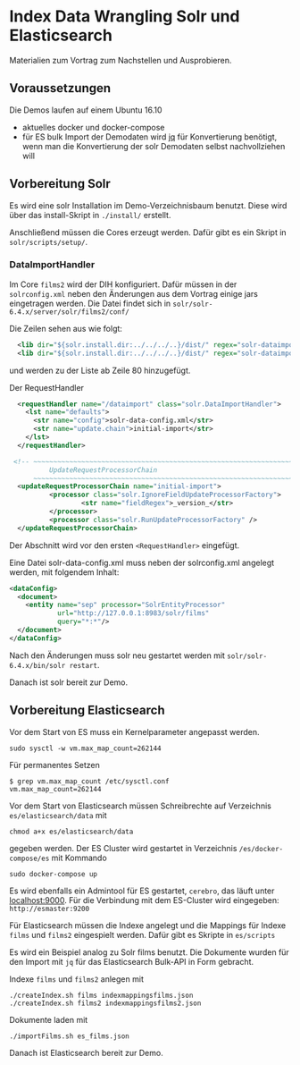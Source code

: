 # Index Data Wrangling Solr und Elasticsearch
Materialien zum Vortrag zum Nachstellen und Ausprobieren. 

## Voraussetzungen
Die Demos laufen auf einem Ubuntu 16.10
* aktuelles docker und docker-compose
* für ES bulk Import der Demodaten wird [jq](https://stedolan.github.io/jq/) für Konvertierung benötigt, wenn man die Konvertierung der solr Demodaten selbst nachvollziehen will

## Vorbereitung Solr 
Es wird eine solr Installation im Demo-Verzeichnisbaum benutzt. Diese wird über das install-Skript in `./install/` erstellt.

Anschließend müssen die Cores erzeugt werden. Dafür gibt es ein Skript in `solr/scripts/setup/`.

### DataImportHandler
Im Core `films2` wird der DIH konfiguriert. Dafür müssen in der `solrconfig.xml` neben den Änderungen aus dem Vortrag einige jars eingetragen werden.
Die Datei findet sich in `solr/solr-6.4.x/server/solr/films2/conf/`

Die Zeilen sehen aus wie folgt:

```xml
  <lib dir="${solr.install.dir:../../../..}/dist/" regex="solr-dataimporthandler-\d.*\.jar" />
  <lib dir="${solr.install.dir:../../../..}/dist/" regex="solr-dataimporthandler-extras-\d.*\.jar" />
```
und werden zu der Liste ab Zeile 80 hinzugefügt.

Der RequestHandler
```xml
  <requestHandler name="/dataimport" class="solr.DataImportHandler">
    <lst name="defaults">
      <str name="config">solr-data-config.xml</str>
      <str name="update.chain">initial-import</str>
    </lst>
  </requestHandler>

 <!-- ~~~~~~~~~~~~~~~~~~~~~~~~~~~~~~~~~~~~~~~~~~~~~~~~~~~~~~~~~~~~~~~~~~~~~
          UpdateRequestProcessorChain
      ~~~~~~~~~~~~~~~~~~~~~~~~~~~~~~~~~~~~~~~~~~~~~~~~~~~~~~~~~~~~~~~~~~~~~ -->
  <updateRequestProcessorChain name="initial-import">
          <processor class="solr.IgnoreFieldUpdateProcessorFactory">
                  <str name="fieldRegex">_version_</str>
          </processor>
          <processor class="solr.RunUpdateProcessorFactory" />
  </updateRequestProcessorChain>
```

Der Abschnitt wird vor den ersten `<RequestHandler>` eingefügt.

Eine Datei solr-data-config.xml muss neben der solrconfig.xml angelegt werden, mit folgendem Inhalt:

```xml
<dataConfig>
  <document>
    <entity name="sep" processor="SolrEntityProcessor"
            url="http://127.0.0.1:8983/solr/films"
            query="*:*"/>
  </document>
</dataConfig>
```

Nach den Änderungen muss solr neu gestartet werden mit `solr/solr-6.4.x/bin/solr restart`.

Danach ist solr bereit zur Demo.


## Vorbereitung Elasticsearch

Vor dem Start von ES muss ein Kernelparameter angepasst werden.
```
sudo sysctl -w vm.max_map_count=262144
```

Für permanentes Setzen
```
$ grep vm.max_map_count /etc/sysctl.conf
vm.max_map_count=262144
```

Vor dem Start von Elasticsearch müssen Schreibrechte auf Verzeichnis `es/elasticsearch/data` mit 
```
chmod a+x es/elasticsearch/data
```
gegeben werden. 
Der ES Cluster wird gestartet in Verzeichnis `/es/docker-compose/es` mit Kommando
```
sudo docker-compose up
```

Es wird ebenfalls ein Admintool für ES gestartet, `cerebro`, das läuft unter [localhost:9000](http://localhost:9000).
Für die Verbindung mit dem ES-Cluster wird eingegeben:  `http://esmaster:9200`


Für Elasticsearch müssen die Indexe angelegt und die Mappings für Indexe `films` und `films2` eingespielt werden. Dafür gibt es Skripte in
`es/scripts`

Es wird ein Beispiel analog zu Solr films benutzt. Die Dokumente wurden für den Import mit `jq` für das Elasticsearch Bulk-API in Form gebracht.  

Indexe `films` und `films2` anlegen mit
```
./createIndex.sh films indexmappingsfilms.json
./createIndex.sh films2 indexmappingsfilms2.json
```

Dokumente laden mit
```
./importFilms.sh es_films.json
```

Danach ist Elasticsearch bereit zur Demo.

